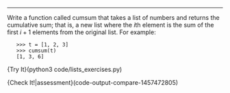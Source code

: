 -----------------

Write a function called <span>cumsum</span> that takes a list of numbers and returns the cumulative sum; that is, a new list where the $i$th element is the sum of the first $i+1$ elements from the original list. For example:

       >>> t = [1, 2, 3]
       >>> cumsum(t)
       [1, 3, 6]

{Try It}(python3 code/lists_exercises.py)

{Check It!|assessment}(code-output-compare-1457472805)


